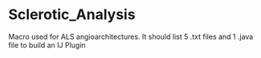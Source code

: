 # Sclerotic_Analysis
Macro used for ALS angioarchitectures. It should list 5 .txt files and 1 .java file to build an IJ Plugin
